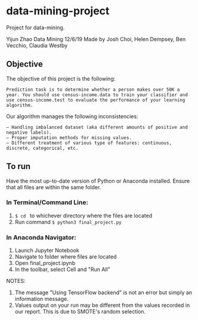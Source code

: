 # data-mining-project
Project for data-mining.

Yijun Zhao
Data Mining
12/6/19
Made by Josh Choi, Helen Dempsey, Ben Vecchio, Claudia Westby

## Objective
The objective of this project is the following:
```
Prediction task is to determine whether a person makes over 50K a year. You should use census-income.data to train your classifier and use census-income.test to evaluate the performance of your learning algorithm.
```
Our algorithm manages the following inconsistencies:
```
– Handling imbalanced dataset (aka different amounts of positive and negative labels).
– Proper imputation methods for missing values.
– Different treatment of various type of features: continuous, discrete, categorical, etc.
```
## To run
Have the most up-to-date version of Python or Anaconda installed.
Ensure that all files are within the same folder.

### In Terminal/Command Line:

1. ```$ cd ``` to whichever directory where the files are located
2. Run command ```$ python3 final_project.py ```

### In Anaconda Navigator:

1. Launch Jupyter Notebook
2. Navigate to folder where files are located
3. Open final_project.ipynb
4. In the toolbar, select Cell and "Run All"

NOTES: 

1. The message "Using TensorFlow backend" is not an error but simply an information message.
2. Values output on your run may be different from the values recorded in our report. This is due to SMOTE's random selection.
